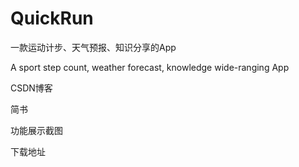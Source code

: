 # QuickRun
一款运动计步、天气预报、知识分享的App

A sport step count, weather forecast, knowledge wide-ranging App

CSDN博客

简书

功能展示截图

下载地址
